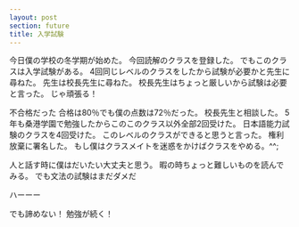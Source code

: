 ```yaml
---
layout: post
section: future
title: 入学試験
---
```


今日僕の学校の冬学期が始めた。
今回読解のクラスを登録した。
でもこのクラスは入学試験がある。
4回同じレベルのクラスをしたから試験が必要かと先生に尋ねた。
先生は校長先生に尋ねた。
校長先生はちょっと厳しいから試験は必要と言った。
じゃ頑張る！

不合格だった
合格は80％でも僕の点数は72％だった。
校長先生と相談した。
5年も桑港学園で勉強したからこのこのクラス以外全部2回受けた。
日本語能力試験のクラスを4回受けた。
このレベルのクラスができると思うと言った。
権利放棄に署名した。
もし僕はクラスメイトを迷惑をかけばクラスをやめる。^^;

人と話す時に僕はだいたい大丈夫と思う。
暇の時ちょっと難しいものを読んでみる。
でも文法の試験はまだダメだ

ハーーー

でも諦めない！
勉強が続く！
